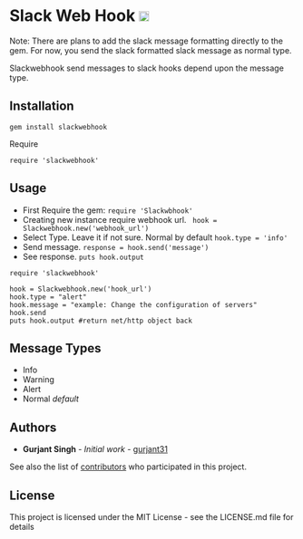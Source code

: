# Slack Web Hook <a href="https://badge.fury.io/rb/slackwebhook"><img src="https://badge.fury.io/rb/slackwebhook.svg" alt="Gem Version" height="18"></a>

Note: There are plans to add the slack message formatting directly to the gem. For now, you send the slack formatted slack message as normal type.

Slackwebhook send messages to slack hooks depend upon the message type.

## Installation

```
gem install slackwebhook
```
Require

```
require 'slackwebhook'
```

## Usage

* First Require the gem: ``` require 'Slackwbhook' ```
* Creating new instance require webhook url. ``` hook = Slackwebhook.new('webhook_url')```
* Select Type. Leave it if not sure. Normal by default ``` hook.type = 'info' ```
* Send message. ```response = hook.send('message')``` 
* See response. ```puts hook.output```
```
require 'slackwebhook'

hook = Slackwebhook.new('hook_url')
hook.type = "alert"
hook.message = "example: Change the configuration of servers"
hook.send
puts hook.output #return net/http object back
```

## Message Types

* Info
* Warning
* Alert
* Normal *default*

## Authors

* **Gurjant Singh** - *Initial work* - [gurjant31](https://github.com/gurjant31)

See also the list of [contributors](https://github.com/gurjant31/slackwebhook/contributors) who participated in this project.

## License

This project is licensed under the MIT License - see the LICENSE.md file for details
